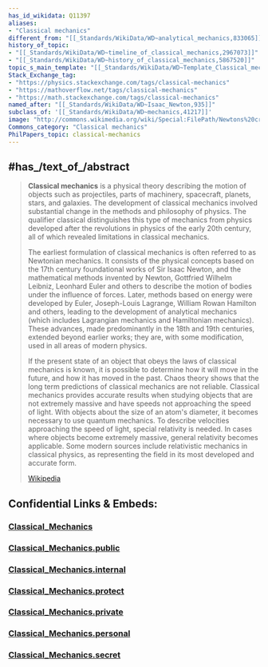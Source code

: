 ```yaml
---
has_id_wikidata: Q11397
aliases:
- "Classical mechanics"
different_from: "[[_Standards/WikiData/WD~analytical_mechanics,833065]]"
history_of_topic:
- "[[_Standards/WikiData/WD~timeline_of_classical_mechanics,2967073]]"
- "[[_Standards/WikiData/WD~history_of_classical_mechanics,5867520]]"
topic_s_main_template: "[[_Standards/WikiData/WD~Template_Classical_mechanics,6234453]]"
Stack_Exchange_tag:
- "https://physics.stackexchange.com/tags/classical-mechanics"
- "https://mathoverflow.net/tags/classical-mechanics"
- "https://math.stackexchange.com/tags/classical-mechanics"
named_after: "[[_Standards/WikiData/WD~Isaac_Newton,935]]"
subclass_of: '[[_Standards/WikiData/WD~mechanics,41217]]'
image: "http://commons.wikimedia.org/wiki/Special:FilePath/Newtons%20cradle%20animation%20book.gif"
Commons_category: "Classical mechanics"
PhilPapers_topic: classical-mechanics
---
```


## #has_/text_of_/abstract 

> **Classical mechanics** is a physical theory describing the motion of objects such as projectiles, parts of machinery, spacecraft, planets, stars, and galaxies. The development of classical mechanics involved substantial change in the methods and philosophy of physics. The qualifier classical distinguishes this type of mechanics from physics developed after the revolutions in physics of the early 20th century, all of which revealed limitations in classical mechanics.
>
> The earliest formulation of classical mechanics is often referred to as Newtonian mechanics. It consists of the physical concepts based on the 17th century foundational works of Sir Isaac Newton, and the mathematical methods invented by Newton, Gottfried Wilhelm Leibniz, Leonhard Euler and others to describe the motion of bodies under the influence of forces. Later, methods based on energy were developed by Euler, Joseph-Louis Lagrange, William Rowan Hamilton and others, leading to the development of analytical mechanics (which includes Lagrangian mechanics and Hamiltonian mechanics). These advances, made predominantly in the 18th and 19th centuries, extended beyond earlier works; they are, with some modification, used in all areas of modern physics.
>
> If the present state of an object that obeys the laws of classical mechanics is known, it is possible to determine how it will move in the future, and how it has moved in the past. Chaos theory shows that the long term predictions of classical mechanics are not reliable. Classical mechanics provides accurate results when studying objects that are not extremely massive and have speeds not approaching the speed of light. With objects  about the size of an atom's diameter, it becomes necessary to use quantum mechanics. To describe velocities approaching the speed of light, special relativity is needed. In cases where objects become extremely massive, general relativity becomes applicable. Some modern sources include relativistic mechanics in classical physics, as representing the field in its most developed and accurate form.
>
> [Wikipedia](https://en.wikipedia.org/wiki/Classical%20mechanics)


## Confidential Links & Embeds: 

### [Classical_Mechanics](/_Standards/Science/Physics/Classical_Mechanics.md) 

### [Classical_Mechanics.public](/_public/Science/Physics/Classical_Mechanics.public.md) 

### [Classical_Mechanics.internal](/_internal/Science/Physics/Classical_Mechanics.internal.md) 

### [Classical_Mechanics.protect](/_protect/Science/Physics/Classical_Mechanics.protect.md) 

### [Classical_Mechanics.private](/_private/Science/Physics/Classical_Mechanics.private.md) 

### [Classical_Mechanics.personal](/_personal/Science/Physics/Classical_Mechanics.personal.md) 

### [Classical_Mechanics.secret](/_secret/Science/Physics/Classical_Mechanics.secret.md)

